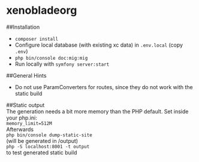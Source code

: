 # xenobladeorg

##Installation    
* ``composer install``    
* Configure local database (with existing xc data) in `.env.local` (copy `.env`)    
* ``php bin/console doc:mig:mig``   
* Run locally with `symfony server:start`    
    
##General Hints    
* Do not use ParamConverters for routes, since they do not work with the static build
    
##Static output    
The generation needs a bit more memory than the PHP default. Set inside your php.ini:    
`memory_limit=512M`    
Afterwards    
``php bin/console dump-static-site``    
(will be generated in /output)    
``php -S localhost:8001 -t output``    
to test generated static build